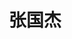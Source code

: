 ---
title: 张国杰

first_name: 国杰
last_name: 张

authors:
  - Guojie Zhang

superuser: false

role: <b></b>
num: 2

organizations:
  - name: 化学化工学院
  - name: 广州大学

email: ''

highlight_name: true

# Organizational groups that you belong to (for People widget)
#   Set this to `[]` or comment out if you are not using People widget.
user_groups:
  - 课题组长
---